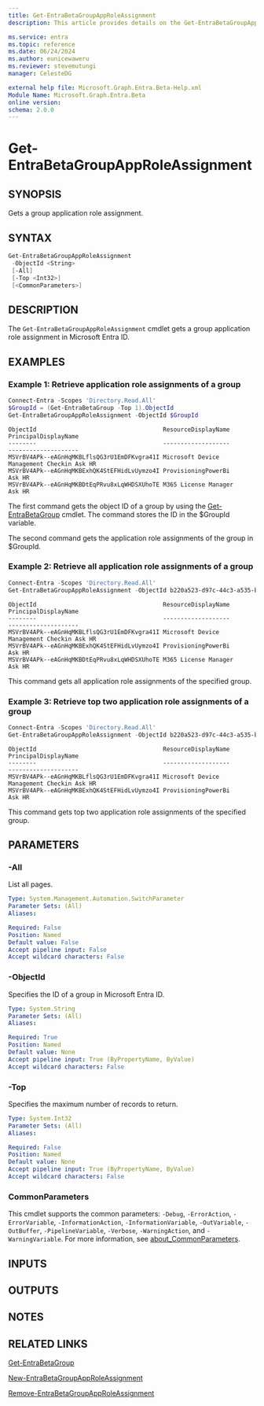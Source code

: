 ```yaml
---
title: Get-EntraBetaGroupAppRoleAssignment
description: This article provides details on the Get-EntraBetaGroupAppRoleAssignment command.

ms.service: entra
ms.topic: reference
ms.date: 06/24/2024
ms.author: eunicewaweru
ms.reviewer: stevemutungi
manager: CelesteDG

external help file: Microsoft.Graph.Entra.Beta-Help.xml
Module Name: Microsoft.Graph.Entra.Beta
online version:
schema: 2.0.0
---
```


# Get-EntraBetaGroupAppRoleAssignment

## SYNOPSIS
Gets a group application role assignment.

## SYNTAX

```powershell
Get-EntraBetaGroupAppRoleAssignment 
 -ObjectId <String> 
 [-All] 
 [-Top <Int32>] 
 [<CommonParameters>]
```

## DESCRIPTION
The `Get-EntraBetaGroupAppRoleAssignment` cmdlet gets a group application role assignment in Microsoft Entra ID.

## EXAMPLES

### Example 1: Retrieve application role assignments of a group
```powershell
Connect-Entra -Scopes 'Directory.Read.All'
$GroupId = (Get-EntraBetaGroup -Top 1).ObjectId
Get-EntraBetaGroupAppRoleAssignment -ObjectId $GroupId
```

```output
ObjectId                                    ResourceDisplayName                 PrincipalDisplayName
--------                                    -------------------                 --------------------
MSVrBV4APk--eAGnHqMKBLflsQG3rU1EmDFKvgra41I Microsoft Device Management Checkin Ask HR
MSVrBV4APk--eAGnHqMKBExhQK4StEFHidLvUymzo4I ProvisioningPowerBi                 Ask HR
MSVrBV4APk--eAGnHqMKBDtEqPRvu8xLqWHDSXUhoTE M365 License Manager                Ask HR
```

The first command gets the object ID of a group by using the [Get-EntraBetaGroup](./Get-EntraBetaGroup.md) cmdlet.
The command stores the ID in the $GroupId variable.

The second command gets the application role assignments of the group in $GroupId.

### Example 2: Retrieve all application role assignments of a group
```powershell
Connect-Entra -Scopes 'Directory.Read.All'
Get-EntraBetaGroupAppRoleAssignment -ObjectId b220a523-d97c-44c3-a535-b55fe1fa1163 -All
```

```output
ObjectId                                    ResourceDisplayName                 PrincipalDisplayName
--------                                    -------------------                 --------------------
MSVrBV4APk--eAGnHqMKBLflsQG3rU1EmDFKvgra41I Microsoft Device Management Checkin Ask HR
MSVrBV4APk--eAGnHqMKBExhQK4StEFHidLvUymzo4I ProvisioningPowerBi                 Ask HR
MSVrBV4APk--eAGnHqMKBDtEqPRvu8xLqWHDSXUhoTE M365 License Manager                Ask HR
```

This command gets all application role assignments of the specified group.

### Example 3: Retrieve top two application role assignments of a group
```powershell
Connect-Entra -Scopes 'Directory.Read.All'
Get-EntraBetaGroupAppRoleAssignment -ObjectId b220a523-d97c-44c3-a535-b55fe1fa1163 -Top 2
```

```output
ObjectId                                    ResourceDisplayName                 PrincipalDisplayName
--------                                    -------------------                 --------------------
MSVrBV4APk--eAGnHqMKBLflsQG3rU1EmDFKvgra41I Microsoft Device Management Checkin Ask HR
MSVrBV4APk--eAGnHqMKBExhQK4StEFHidLvUymzo4I ProvisioningPowerBi                 Ask HR
```

This command gets top two application role assignments of the specified group.

## PARAMETERS

### -All
List all pages.

```yaml
Type: System.Management.Automation.SwitchParameter
Parameter Sets: (All)
Aliases:

Required: False
Position: Named
Default value: False
Accept pipeline input: False
Accept wildcard characters: False
```

### -ObjectId
Specifies the ID of a group in Microsoft Entra ID.

```yaml
Type: System.String
Parameter Sets: (All)
Aliases:

Required: True
Position: Named
Default value: None
Accept pipeline input: True (ByPropertyName, ByValue)
Accept wildcard characters: False
```

### -Top
Specifies the maximum number of records to return.

```yaml
Type: System.Int32
Parameter Sets: (All)
Aliases:

Required: False
Position: Named
Default value: None
Accept pipeline input: True (ByPropertyName, ByValue)
Accept wildcard characters: False
```

### CommonParameters
This cmdlet supports the common parameters: `-Debug`, `-ErrorAction`, `-ErrorVariable`, `-InformationAction`, `-InformationVariable`, `-OutVariable`, `-OutBuffer`, `-PipelineVariable`, `-Verbose`, `-WarningAction`, and `-WarningVariable`. For more information, see [about_CommonParameters](https://go.microsoft.com/fwlink/?LinkID=113216).

## INPUTS

## OUTPUTS

## NOTES

## RELATED LINKS

[Get-EntraBetaGroup](Get-EntraBetaGroup.md)

[New-EntraBetaGroupAppRoleAssignment](New-EntraBetaGroupAppRoleAssignment.md)

[Remove-EntraBetaGroupAppRoleAssignment](Remove-EntraBetaGroupAppRoleAssignment.md)